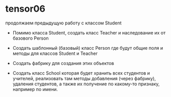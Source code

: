 # tensor06
продолжаем предыдущую работу с классом Student 

- Помимо класса Student, создать класс Teacher и наследование их от базового Person 

- Создать шаблонный (базовый) класс Person где будут общие поля и методы для классов Student и Teacher

- Создать фабрику для создания этих объектов

- Создать класс School которая будет хранить всех студентов и учителей, реализовать там методы добавления (через фабрику), удаления студентов, а также их получение по какому-то признаку, например по имени.
